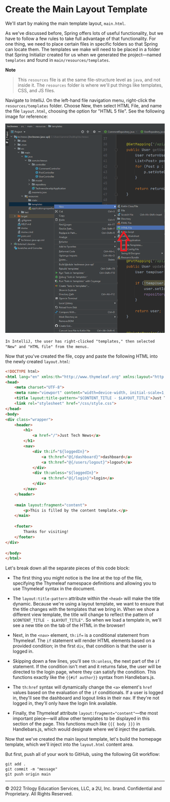 # Create the Main Layout Template

We'll start by making the main template layout, `main.html`.

As we've discussed before, Spring offers lots of useful functionality, but we have to follow a few rules to take full advantage of that functionality. For one thing, we need to place certain files in specific folders so that Spring can locate them. The templates we make will need to be placed in a folder that Spring Initializr created for us when we generated the project—named `templates` and found in `main/resources/templates`.

**Note**

> This `resources` file is at the same file-structure level as `java`, and not inside it. The `resources` folder is where we'll put things like templates, CSS, and JS files.

Navigate to IntelliJ. On the left-hand file navigation menu, right-click the `resources/templates` folder. Choose New, then select HTML File, and name the file `layout.html`, choosing the option for "HTML 5 file". See the following image for reference:

![](../Images/100-new-html.png)

`In IntelliJ, the user has right-clicked "templates," then selected "New" and "HTML file" from the menus.`

Now that you've created the file, copy and paste the following HTML into the newly created `layout.html`:

```html
<!DOCTYPE html>
<html lang="en" xmlns:th="http://www.thymeleaf.org" xmlns:layout="http://www.ultraq.net.nz/thymeleaf/layout">
<head>
    <meta charset="UTF-8">
    <meta name="viewport" content="width=device-width, initial-scale=1, shrink-to-fit=no">
    <title layout:title-pattern="$CONTENT_TITLE - $LAYOUT_TITLE">Just Tech News</title>
    <link rel="stylesheet" href="/css/style.css">
</head>
<body>
<div class="wrapper">
    <header>
        <h1>
            <a href="/">Just Tech News</a>
        </h1>
        <nav>
            <div th:if="${loggedIn}">
                <a th:href="@{/dashboard}">dashboard</a>
                <a th:href="@{/users/logout}">logout</a>
            </div>
            <div th:unless="${loggedIn}">
                <a th:href="@{/login}">login</a>
            </div>
        </nav>
    </header>

    <main layout:fragment="content">
        <p>This is filled by the content template.</p>
    </main>

    <footer>
        Thanks for visiting!
    </footer>
</div>

</body>
</html>
```

Let's break down all the separate pieces of this code block:

* The first thing you might notice is the line at the top of the file, specifying the Thymeleaf namespace definitions and allowing you to use Thymeleaf syntax in the document.

* The `layout:title-pattern` attribute within the `<head>` will make the title dynamic. Because we're using a layout template, we want to ensure that the title changes with the templates that we bring in. When we show a different view template, the title will change to reflect the pattern of `$CONTENT_TITLE - $LAYOUT_TITLE"`. So when we load a template in, we'll see a new title on the tab of the HTML in the browser!

* Next, in the `<nav>` element, `th:if=` is a conditional statement from Thymeleaf. The `if` statement will render HTML elements based on a provided condition; in the first `div`, that condition is that the user is logged in.

* Skipping down a few lines, you'll see `th:unless`, the next part of the `if` statement. If the condition isn't met and it returns false, the user will be directed to the login page, where they can satisfy the condition. This functions exactly like the `{{#if author}}` syntax from Handlebars.js.

* The `th:href` syntax will dynamically change the `<a>` element's `href` values based on the evaluation of the `if` conditionals. If a user is logged in, they'll see the dashboard and logout links in their nav. If they're not logged in, they'll only have the login link available.

* Finally, the Thymeleaf attribute `layout:fragment="content"`—the most important piece—will allow other templates to be displayed in this section of the page. This functions much like `{{{ body }}}` in Handlebars.js, which would designate where we'd inject the partials.

Now that we've created the main layout template, let's build the homepage template, which we'll inject into the `layout.html` content area.

But first, push all of your work to GitHub, using the following Git workflow:

```console
git add .
git commit -m "message"
git push origin main
```

---
© 2022 Trilogy Education Services, LLC, a 2U, Inc. brand. Confidential and Proprietary. All Rights Reserved.
